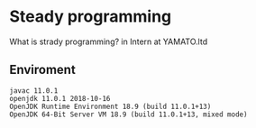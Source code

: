 # Steady programming
What is strady programming? in Intern at YAMATO.ltd

## Enviroment
```
javac 11.0.1  
openjdk 11.0.1 2018-10-16  
OpenJDK Runtime Environment 18.9 (build 11.0.1+13)  
OpenJDK 64-Bit Server VM 18.9 (build 11.0.1+13, mixed mode)  
```
